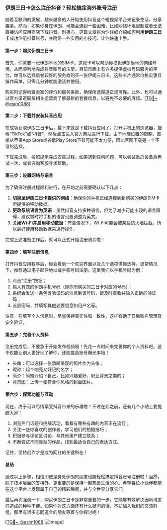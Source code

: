 ### 伊朗三日卡怎么注册抖音？轻松搞定海外账号注册

随着互联网的发展，越来越多的人开始使用抖音这个短视频平台来记录生活、分享趣事。然而，如果你身在伊朗，可能会遇到一些困难，比如网络环境限制或者无法直接访问应用商店下载抖音。别担心，这篇文章将为你详细介绍如何利用**伊朗三日卡**成功注册抖音账号，并附带一些实用的小技巧，让你快速上手。

#### **第一步：购买伊朗三日卡**

首先，你需要一张伊朗本地的SIM卡。这张卡可以帮助你模拟伊朗当地的网络环境，从而顺利地完成抖音账号的注册。目前市面上有许多提供虚拟号码服务的平台，你可以选择信誉较好的服务商购买一张伊朗三日卡。这些卡片通常价格实惠且操作简单，只需几分钟就能激活并使用。

购买时记得检查卖家的评价和服务条款，确保所选渠道正规可靠。此外，也可以通过官方渠道联系相关运营商了解最新的套餐信息，以避免不必要的麻烦。[[TG💪+ @esim1088](https://t.me/s/esim1088)]

#### **第二步：下载并安装抖音应用**

在成功获取伊朗三日卡后，接下来就是下载抖音应用了。打开手机上的浏览器，搜索“TikTok”或“抖音”，然后点击进入官方网站进行下载。由于地理位置的限制，直接从苹果App Store或谷歌Play Store下载可能不太方便，因此官网下载是一个不错的选择。

下载完成后，按照提示完成安装过程。如果遇到任何问题，可以尝试重启设备后再试一次，或者咨询客服寻求帮助。

#### **第三步：设置网络与语言**

为了确保注册过程顺利进行，在开始之前需要确认以下几点：

1. **切换至伊朗三日卡提供的网络**：确保你的手机已经连接到新购买的伊朗SIM卡所提供的移动数据。
2. **更改系统语言为英语**：虽然抖音支持多种语言，但为了减少可能出现的语言障碍，建议暂时将手机的语言设置调整为英文。
3. **关闭Wi-Fi并启用移动数据**：有些情况下，Wi-Fi可能会被某些防火墙拦截，所以最好使用移动数据来进行操作。

完成上述准备工作后，就可以正式开始注册流程啦！

#### **第四步：填写注册信息**

打开抖音应用程序后，你会看到一个欢迎界面以及几个选项供你选择。通常情况下，推荐通过电子邮件地址或手机号码注册。这里我们以手机号码为例：

1. 点击“注册”按钮；
2. 输入有效的伊朗手机号码（即你所购买的三日卡对应的号码）；
3. 系统会发送一条包含验证码的消息到该号码，请及时查收并输入正确的验证码；
4. 设置密码，并填写其他必要信息如用户名等。

注意：在填写个人信息时，尽量保持真实性和一致性，这样有助于日后账户管理及安全验证。

#### **第五步：完善个人资料**

注册完成后，不要急于开始发布视频哦！先花一点时间来完善你的个人资料吧。这不仅能让别人更好地了解你，还能提高账号曝光率哦！

- 头像：可以选择一张清晰美观的照片作为头像；
- 昵称：起个响亮又好记的名字；
- 简介：简短介绍下自己，比如兴趣爱好、职业背景之类的；
- 背景图：上传一张符合你风格的封面图片。

#### **第六步：探索功能与互动**

现在，终于可以尽情享受抖音带来的乐趣啦！不过在此之前，还有几个小贴士要提醒大家：

1. 浏览热门话题和挑战活动，看看有哪些有趣的内容正在流行；
2. 关注一些你喜欢的创作者，学习他们的拍摄技巧；
3. 积极参与评论区讨论，与其他用户建立联系；
4. 不断尝试不同类型的作品，找到最适合自己的表达方式。

记住，坚持创作才是成为网红的关键所在！

#### **总结**

通过以上步骤，相信即使是身处伊朗的朋友也能轻松搞定抖音账号注册啦！当然，除了技术层面的支持外，更重要的是保持一颗热爱生活的心。希望每位小伙伴都能在这个平台上发现属于自己的精彩瞬间，并与全世界分享它们。

最后再次强调一下，购买伊朗三日卡是非常重要的一步，它能够有效解决因地域差异造成的种种不便。如果你对这方面还有什么疑问的话，不妨加入我们的交流群组，那里有很多志同道合的朋友等着与你探讨呢！

[[TG💪+ @esim1088](https://t.me/s/esim1088) ![Image](https://i.postimg.cc/4NQfJmqS/Snipaste-2025-05-13-00-14-12.png)]